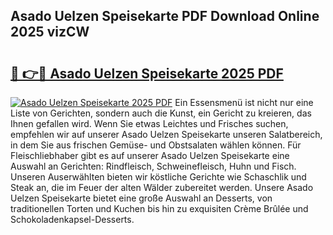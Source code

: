 ## Asado Uelzen Speisekarte PDF Download Online 2025 vizCW

# <h2><a href="http://gc76bm.nevu.top/?p=Asado+Uelzen+Speisekarte">🔗 👉🔴 Asado Uelzen Speisekarte 2025 PDF</a></h2>

[![Asado Uelzen Speisekarte 2025 PDF](https://i.imgur.com/dBaPXMq.png)](http://gc76bm.nevu.top/?p=Asado+Uelzen+Speisekarte)
Ein Essensmenü ist nicht nur eine Liste von Gerichten, sondern auch die Kunst, ein Gericht zu kreieren, das Ihnen gefallen wird. Wenn Sie etwas Leichtes und Frisches suchen, empfehlen wir auf unserer Asado Uelzen Speisekarte unseren Salatbereich, in dem Sie aus frischen Gemüse- und Obstsalaten wählen können. Für Fleischliebhaber gibt es auf unserer Asado Uelzen Speisekarte eine Auswahl an Gerichten: Rindfleisch, Schweinefleisch, Huhn und Fisch. Unseren Auserwählten bieten wir köstliche Gerichte wie Schaschlik und Steak an, die im Feuer der alten Wälder zubereitet werden. Unsere Asado Uelzen Speisekarte bietet eine große Auswahl an Desserts, von traditionellen Torten und Kuchen bis hin zu exquisiten Crème Brûlée und Schokoladenkapsel-Desserts.

